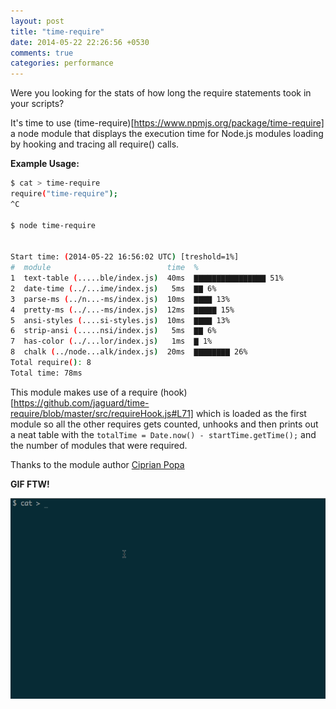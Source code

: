 ```yaml
---
layout: post
title: "time-require"
date: 2014-05-22 22:26:56 +0530
comments: true
categories: performance
---
```


Were you looking for the stats of how long the require statements took in your scripts?

It's time to use (time-require)[https://www.npmjs.org/package/time-require] a node module that displays the execution time for Node.js modules loading by hooking and tracing all require() calls. 

__Example Usage:__

```sh
$ cat > time-require
require("time-require");
^C

$ node time-require 


Start time: (2014-05-22 16:56:02 UTC) [treshold=1%]
#  module                          time  %
1  text-table (.....ble/index.js)  40ms  ▇▇▇▇▇▇▇▇▇▇▇▇▇▇▇▇ 51%
2  date-time (../...ime/index.js)   5ms  ▇▇ 6%
3  parse-ms (../n...-ms/index.js)  10ms  ▇▇▇▇ 13%
4  pretty-ms (../...-ms/index.js)  12ms  ▇▇▇▇▇ 15%
5  ansi-styles (....si-styles.js)  10ms  ▇▇▇▇ 13%
6  strip-ansi (.....nsi/index.js)   5ms  ▇▇ 6%
7  has-color (../...lor/index.js)   1ms  ▇ 1%
8  chalk (../node...alk/index.js)  20ms  ▇▇▇▇▇▇▇▇ 26%
Total require(): 8
Total time: 78ms
```

This module makes use of a require (hook)[https://github.com/jaguard/time-require/blob/master/src/requireHook.js#L71] which is loaded as the first module so all the other requires gets counted, unhooks and then prints out a neat table with the `totalTime = Date.now() - startTime.getTime();` and the number of modules that were required.

Thanks to the module author [Ciprian Popa](http://jaguard.com)

__GIF FTW!__

![time-require](/images/time-require/time-require.gif)
